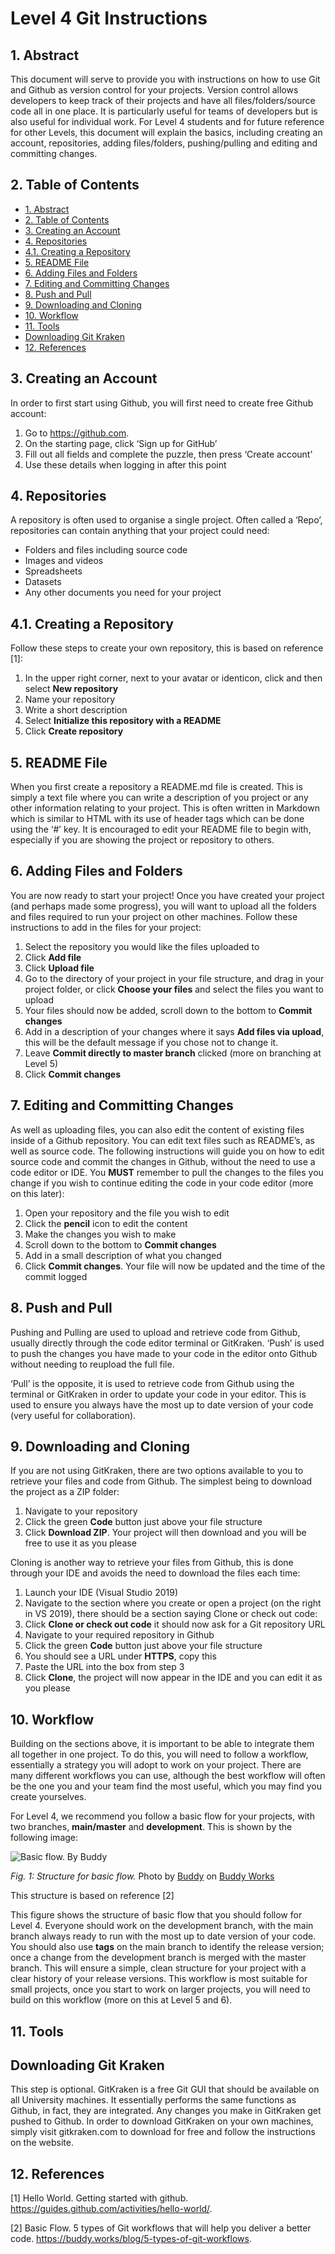 # Level 4 Git Instructions <!-- omit in toc -->

## 1. Abstract

This document will serve to provide you with instructions on how to use Git and Github as version control for your projects. Version control allows developers to keep track of their projects and have all files/folders/source code all in one place. It is particularly useful for teams of developers but is also useful for individual work.
For Level 4 students and for future reference for other Levels, this document will explain the basics, including creating an account, repositories, adding files/folders, pushing/pulling and editing and committing changes.

## 2. Table of Contents

- [1. Abstract](#1-abstract)
- [2. Table of Contents](#2-table-of-contents)
- [3. Creating an Account](#3-creating-an-account)
- [4. Repositories](#4-repositories)
- [4.1. Creating a Repository](#41-creating-a-repository)
- [5. README File](#5-readme-file)
- [6. Adding Files and Folders](#6-adding-files-and-folders)
- [7. Editing and Committing Changes](#7-editing-and-committing-changes)
- [8. Push and Pull](#8-push-and-pull)
- [9. Downloading and Cloning](#9-downloading-and-cloning)
- [10. Workflow](#10-workflow)
- [11. Tools](#11-tools)
- [Downloading Git Kraken](#downloading-git-kraken)
- [12. References](#12-references)

## 3. Creating an Account

In order to first start using Github, you will first need to create free Github account:

1. Go to <https://github.com>.
2. On the starting page, click ‘Sign up for GitHub’
3. Fill out all fields and complete the puzzle, then press ‘Create account’
4. Use these details when logging in after this point

## 4. Repositories

A repository is often used to organise a single project. Often called a ‘Repo’, repositories can contain anything that your project could need:

- Folders and files including source code
- Images and videos
- Spreadsheets
- Datasets
- Any other documents you need for your project

## 4.1. Creating a Repository

Follow these steps to create your own repository, this is based on reference [1]:

1. In the upper right corner, next to your avatar or identicon, click and then select **New repository**
2. Name your repository
3. Write a short description
4. Select **Initialize this repository with a README**
5. Click **Create repository**

## 5. README File

When you first create a repository a README.md file is created. This is simply a text file where you can write a description of you project or any other information relating to your project. This is often written in Markdown which is similar to HTML with its use of header tags which can be done using the ‘#’ key. It is encouraged to edit your README file to begin with, especially if you are showing the project or repository to others.

## 6. Adding Files and Folders

You are now ready to start your project! Once you have created your project (and perhaps made some progress), you will want to upload all the folders and files required to run your project on other machines. Follow these instructions to add in the files for your project:
1.	Select the repository you would like the files uploaded to
2.	Click **Add file**
3.	Click **Upload file**
4.	Go to the directory of your project in your file structure, and drag in your project folder, or click **Choose your files** and select the files you want to upload
5.	Your files should now be added, scroll down to the bottom to **Commit changes**
6.	Add in a description of your changes where it says **Add files via upload**, this will be the default message if you chose not to change it. 
7.	Leave **Commit directly to master branch** clicked (more on branching at Level 5)
8.	Click **Commit changes**

## 7. Editing and Committing Changes

As well as uploading files, you can also edit the content of existing files inside of a Github repository. You can edit text files such as README’s, as well as source code. The following instructions will guide you on how to edit source code and commit the changes in Github, without the need to use a code editor or IDE. You **MUST** remember to pull the changes to the files you change if you wish to continue editing the code in your code editor (more on this later): 
1.	Open your repository and the file you wish to edit 
2.	Click the **pencil** icon to edit the content
3.	Make the changes you wish to make
4.	Scroll down to the bottom to **Commit changes**
5.	Add in a small description of what you changed
6.	Click **Commit changes**. Your file will now be updated and the time of the commit logged

## 8. Push and Pull

Pushing and Pulling are used to upload and retrieve code from Github, usually directly through the code editor terminal or GitKraken. ‘Push’ is used to push the changes you have made to your code in the editor onto Github without needing to reupload the full file. 

‘Pull’ is the opposite, it is used to retrieve code from Github using the terminal or GitKraken in order to update your code in your editor. This is used to ensure you always have the most up to date version of your code (very useful for collaboration). 

## 9. Downloading and Cloning

If you are not using GitKraken, there are two options available to you to retrieve your files and code from Github. The simplest being to download the project as a ZIP folder:
1.	Navigate to your repository
2.	Click the green **Code** button just above your file structure
3.	Click **Download ZIP**. Your project will then download and you will be free to use it as you please

Cloning is another way to retrieve your files from Github, this is done through your IDE and avoids the need to download the files each time:
1.	Launch your IDE (Visual Studio 2019)
2.	Navigate to the section where you create or open a project (on the right in VS 2019), there should be a section saying Clone or check out code:
3.	Click **Clone or check out code** it should now ask for a Git repository URL
4.	Navigate to your required repository in Github
5.	Click the green **Code** button just above your file structure
6.	You should see a URL under **HTTPS**, copy this
7.	Paste the URL into the box from step 3
8.	Click **Clone**, the project will now appear in the IDE and you can edit it as you please

## 10. Workflow

Building on the sections above, it is important to be able to integrate them all together in one project. To do this, you will need to follow a workflow, essentially a strategy you will adopt to work on your project. There are many different workflows you can use, although the best workflow will often be the one you and your team find the most useful, which you may find you create yourselves.

For Level 4, we recommend you follow a basic flow for your projects, with two branches, **main/master** and **development**. This is shown by the following image:

![Basic flow. By Buddy](/lifecycle/planning/version-control/images/Basic_flow.PNG)

*Fig. 1: Structure for basic flow.*
<span>Photo by <a href="https://buddy.works/blog/5-types-of-git-workflows">Buddy</a> on <a href="https://buddy.works/blog/5-types-of-git-workflows">Buddy Works</a></span>

This structure is based on reference [2]

This figure shows the structure of basic flow that you should follow for Level 4. Everyone should work on the development branch, with the main branch always ready to run with the most up to date version of your code. You should also use **tags** on the main branch to identify the release version; once a change from the development branch is merged with the master branch. This will ensure a simple, clean structure for your project with a clear history of your release versions. This workflow is most suitable for small projects, once you start to work on larger projects, you will need to build on this workflow (more on this at Level 5 and 6).

## 11. Tools

## Downloading Git Kraken

This step is optional. GitKraken is a free Git GUI that should be available on all University machines. It essentially performs the same functions as Github, in fact, they are integrated. Any changes you make in GitKraken get pushed to Github. In order to download GitKraken on your own machines, simply visit gitkraken.com to download for free and follow the instructions on the website.

## 12. References

[1] Hello World. Getting started with github. <https://guides.github.com/activities/hello-world/>.

[2] Basic Flow. 5 types of Git workflows that will help you deliver a better code. <https://buddy.works/blog/5-types-of-git-workflows>.
